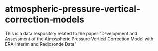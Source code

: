 # atmospheric-pressure-vertical-correction-models
This is a data respository related to the paper "Development and Assessment of the Atmospheric Pressure Vertical Correction Model with ERA-Interim and Radiosonde Data"
